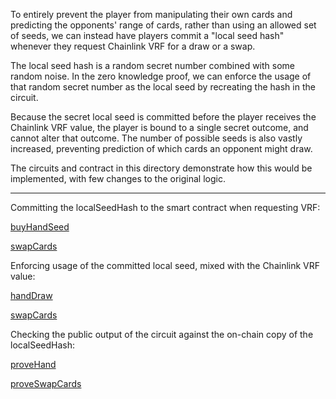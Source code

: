 To entirely prevent the player from manipulating their own cards and predicting the opponents' range of cards, rather than using an allowed set of seeds, we can instead have players commit a "local seed hash" whenever they request Chainlink VRF for a draw or a swap.

The local seed hash is a random secret number combined with some random noise.  In the zero knowledge proof, we can enforce the usage of that random secret number as the local seed by recreating the hash in the circuit.

Because the secret local seed is committed before the player receives the Chainlink VRF value, the player is bound to a single secret outcome, and cannot alter that outcome.  The number of possible seeds is also vastly increased, preventing prediction of which cards an opponent might draw.

The circuits and contract in this directory demonstrate how this would be implemented, with few changes to the original logic.
_____

Committing the localSeedHash to the smart contract when requesting VRF:

[buyHandSeed](https://github.com/Cactoidal/FiniteField/blob/eeea7fd97fee5a209710b30396191210a49f7cf9/variant/CardGameVariant.sol#L103)

[swapCards](https://github.com/Cactoidal/FiniteField/blob/eeea7fd97fee5a209710b30396191210a49f7cf9/variant/CardGameVariant.sol#L356)

Enforcing usage of the committed local seed, mixed with the Chainlink VRF value:

[handDraw](https://github.com/Cactoidal/FiniteField/blob/eeea7fd97fee5a209710b30396191210a49f7cf9/variant/handDrawVariant.circom#L31)

[swapCards](https://github.com/Cactoidal/FiniteField/blob/eeea7fd97fee5a209710b30396191210a49f7cf9/variant/swapCardsVariant.circom#L47)

Checking the public output of the circuit against the on-chain copy of the localSeedHash:

[proveHand](https://github.com/Cactoidal/FiniteField/blob/eeea7fd97fee5a209710b30396191210a49f7cf9/variant/CardGameVariant.sol#L221)

[proveSwapCards](https://github.com/Cactoidal/FiniteField/blob/eeea7fd97fee5a209710b30396191210a49f7cf9/variant/CardGameVariant.sol#L400)
